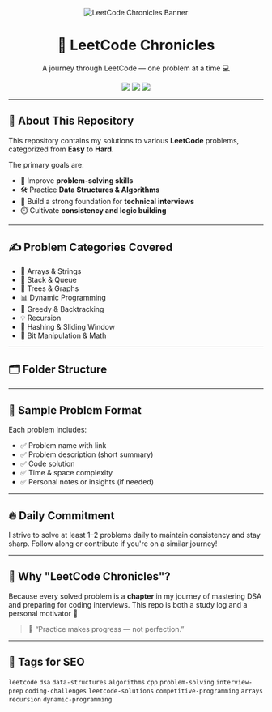 <p align="center">
  <img src="https://capsule-render.vercel.app/api?type=waving&color=0:8B5CF6,100:EC4899&height=200&section=header&text=leetCode-chronicles%20🚀&fontSize=40&fontColor=ffffff" alt="LeetCode Chronicles Banner"/>
</p>

<h1 align="center">🧠 LeetCode Chronicles</h1>
<p align="center">A journey through LeetCode — one problem at a time 💻</p>

<p align="center">
  <img src="https://img.shields.io/badge/Language-C++-blue.svg?style=for-the-badge&logo=c%2B%2B&logoColor=white"/>
  <img src="https://img.shields.io/badge/Category-DSA-orange.svg?style=for-the-badge"/>
  <img src="https://img.shields.io/badge/Platform-LeetCode-yellow.svg?style=for-the-badge&logo=leetcode&logoColor=black"/>
</p>

---

## 📘 About This Repository

This repository contains my solutions to various **LeetCode** problems, categorized from **Easy** to **Hard**.

The primary goals are:

- 🧩 Improve **problem-solving skills**
- 🛠️ Practice **Data Structures & Algorithms**
- 💼 Build a strong foundation for **technical interviews**
- ⏱️ Cultivate **consistency and logic building**

---

## ✍️ Problem Categories Covered

- 🔁 Arrays & Strings  
- 🧱 Stack & Queue  
- 🌳 Trees & Graphs  
- 📊 Dynamic Programming  
- 🚀 Greedy & Backtracking  
- 💡 Recursion  
- 📌 Hashing & Sliding Window  
- 🧠 Bit Manipulation & Math  

---

## 🗂️ Folder Structure


---

## 🧠 Sample Problem Format

Each problem includes:

- ✅ Problem name with link  
- ✅ Problem description (short summary)  
- ✅ Code solution  
- ✅ Time & space complexity  
- ✅ Personal notes or insights (if needed)

---

## 🔥 Daily Commitment

I strive to solve at least 1–2 problems daily to maintain consistency and stay sharp. Follow along or contribute if you're on a similar journey!

---

## 🌱 Why "LeetCode Chronicles"?

Because every solved problem is a **chapter** in my journey of mastering DSA and preparing for coding interviews. This repo is both a study log and a personal motivator 💪

> 🧠 “Practice makes progress — not perfection.”

---

## 📌 Tags for SEO

`leetcode` `dsa` `data-structures` `algorithms` `cpp` `problem-solving` `interview-prep` `coding-challenges` `leetcode-solutions` `competitive-programming` `arrays` `recursion` `dynamic-programming`
